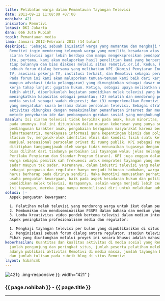 ```yaml
---
title: Pelibatan warga dalam Pemantauan Tayangan Televisi
date: 2011-09-12 11:08:00 +07:00
nohibah: 421
inisiator: Remotivi
lokasi: DKI Jakarta
dana: 666 Juta Rupiah
topik: Pemantauan media
lama: Januari 2012-Februari 2013 (14 bulan)
deskripsi: 'Sebagai sebuah inisiatif warga yang memantau dan mengkaji tayangan televisi,
  Remotivi ingin mendorong kelompok warga yang memiliki kesadaran atas buruknya isi
  siaran televisi agar lebih berdaya dan mampu mengekspresikan pendapatnya. Atas dasar
  itu, pertama, kami akan melaporkan hasil penelitian kami yang berperspektif sosial-budaya
  tiap bulannya dan bias diakses melalui situs remotivi.or.id. Kedua, kami ingin menginisiasi
  sebuah forum dialog bersama yang melibatkan KPI (Komisi Penyiaran Indonesia), stasiun
  TV, asosiasi pekerja TV, institusi terkait, dan Remotivi sebagai perwakilan warga.
  Pada forum ini kami akan melaporkan temuan-temuan kami baik dari kerja penelitian
  maupun advokasi (data pelanggaran) yang dimungkinkan sebagai dasar untuk melakukan
  kerja tahap lanjut: gugatan hukum. Ketiga, sebagai upaya melibatkan warga secara
  lebih aktif, diperlukanlah kegiatan pendidikan melek televisi yang bertujuan: (1)
  meningkatkan kapasitas sebagai pemantau; (2) melatih dan mendorong penggunaan teknologi
  media sosial sebagai wadah ekspresi; dan (3) memperkenalkan Remotivi sebagai wadah
  yang menyatukan suara bersama dalam persoalan televisi. Sebagai strategi, seluruh
  aktivitas dibungkus dengan memaksimalkan pemanfaatan internet dan media sosial sebagai
  metode penyebaran ide dan pembangunan gerakan sosial yang menghubungkan antar warga.'
masalah: Isi siaran televisi tidak berpihak pada anak, kaum minoritas, dan masyarakat
  pada umumnya. Hal ini ditunjukan dalam muatan kekerasan yang punya sumbangan dalam
  pembangunan karakter anak, pengabaian keragaman masyarakat karena berperspektif
  jakartasentris, merekayasa informasi guna kepentingan bisnis dan politik pemilik
  stasiun tv, mengolok-olok identitas etnis dan kondisi fisik suatu kelompok, sampai
  menjual sensasional persoalan privat di ruang publik. KPI sebagai regulator yang
  dititipkan tanggungjawab oleh warga tidak menunaikan tugasnya dengan sungguh. Ini
  bisa dilihat dari tiadanya perbaikan isi tayangan walau jelas melanggar P3SPS (Pedoman
  Perilaku Penyiaran dan Standar Program Siaran). KPI juga enggan dalam melibatkan
  warga sebagai pemilik sah frekuensi untuk memprotes tayangan yang merugikan, secara
  sadar maupun tak sadar. Karenanya, dalam industri televisi yang meletakkan kapital
  sebagai penguasa dan regulator hanya menjadi hiburan tambahan, warga mau tak mau
  harus berharap pada dirinya sendiri. Maka Remotivi memusatkan perhatiannya pada
  usaha penguatan kewargaan, baik pada aspek kesadaran hukum dan politik, maupun aspek
  pendidikan melek televisi. Harapannya, selain warga menjadi lebih cerdas dalam memahami
  isi tayangan, mereka juga mampu memobilisasi diri untuk melakukan advokasi.
solusi: |-
  Aspek penguatan kewargaan:

  1. Pelatihan melek televisi yang mendorong warga untuk ikut dalam perbaikan wajah televisi dengan memanfaatkan teknologi media alternatif (Facebook, Twitter, maling list, dan blog) sebagai wadah berpendapat. Tiap individu kemudian dihubungkan satu sama lain dengan diajak berpendapat lewat situs Remotivi agar dari sana terciptalah suatu identitas komunal yang menjadi basis kekuatan untuk melakukan gerakan
  2. Membumikan dan mendiseminasikan P3SPS dalam bahasa dan medium yang lebih populer (komik, poster, stiker)
  3. Lomba kreativitas video pendek bertema televisi dalam medium internet.
  Aspek peningkatan profesionalisme media dan regulator:

  1. Mengkaji tayangan televisi per bulan yang dipublikasikan di situs remotivi.or.id untuk menjadi sarana belajar dan evaluasi bagi pelaku televisi dan regulator
  2. Menginisiasi sebuah forum dialog antara regulator, stasiun televisi, asosiasi pekerja televisi, institusi terkait, dan Remotivi sebagai perwakilan warga. Pada forum ini akan dilaporkan temuan-temuan kami baik dari kerja penelitian maupun advokasi (data pelanggaran) yang bisa juga menjadi dasar gugatan hukum.
  Pihak yang diuntungkan melalui proyek ini secara khusus adalah mahasiswa di 10 universitas Jabodetabek pengguna internet dan secara umum warga luas dan KPI.
keberhasilan: Kuantitas dan kualitas aktivitas di media sosial yang Remotivi, kelola
  jumlah pengunjung dan peringkat situs, jumlah peserta pelatihan melek televise,
  adanya publikasi aktivitas Remotivi di media massa, jumlah tayangan buruk yang diadvokasi,
  dan jumlah tulisan pada rubrik blog di situs Remotivi
layout: hibahcmb
---
```


![421](/static/img/hibahcmb/421.png){: .img-responsive }{: width="421" }

### {{ page.nohibah }} - {{ page.title }}

---
